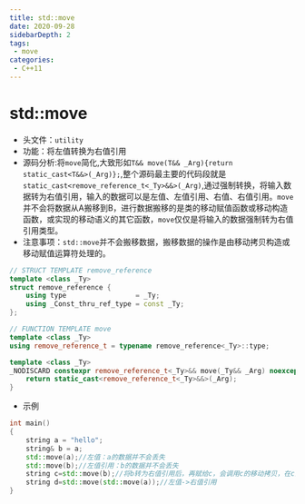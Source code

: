 ```yaml
---
title: std::move
date: 2020-09-28
sidebarDepth: 2
tags:
 - move
categories:
 - C++11
---
```


# std::move
- 头文件：`utility`
- 功能：将左值转换为右值引用
- 源码分析:将`move`简化,大致形如`T&& move(T&& _Arg){return static_cast<T&&>(_Arg)};`,整个源码最主要的代码段就是`static_cast<remove_reference_t<_Ty>&&>(_Arg)`,通过强制转换，将输入数据转为右值引用，输入的数据可以是左值、左值引用、右值、右值引用。`move`并不会将数据从A搬移到B，进行数据搬移的是类的移动赋值函数或移动构造函数，或实现的移动语义的其它函数，`move`仅仅是将输入的数据强制转为右值引用类型。
- 注意事项：`std::move`并不会搬移数据，搬移数据的操作是由移动拷贝构造或移动赋值运算符处理的。
```c++
// STRUCT TEMPLATE remove_reference
template <class _Ty>
struct remove_reference {
    using type                 = _Ty;
    using _Const_thru_ref_type = const _Ty;
};

// FUNCTION TEMPLATE move
template <class _Ty>
using remove_reference_t = typename remove_reference<_Ty>::type;

template <class _Ty>
_NODISCARD constexpr remove_reference_t<_Ty>&& move(_Ty&& _Arg) noexcept { // forward _Arg as movable
    return static_cast<remove_reference_t<_Ty>&&>(_Arg);
}
```
- 示例
```c++
int main()
{
    string a = "hello";
    string& b = a;
    std::move(a);//左值：a的数据并不会丢失
    std::move(b);//左值引用：b的数据并不会丢失
    string c=std::move(b);//将b转为右值引用后，再赋给c，会调用c的移动拷贝，在c的移动拷贝构造中，会将b数据搬移到c，导致b数据丢失
    string d=std::move(std::move(a));//左值->右值引用
}
```